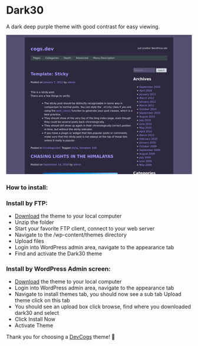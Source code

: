 Dark30
======

A dark deep purple theme with good contrast for easy viewing.


![Dark 30 Screenshot](https://raw.githubusercontent.com/devcogs/dark30/master/screenshot.png)

### How to install:

### Install by FTP:

 * [Download](https://github.com/devcogs/dark30/archive/master.zip) the theme to your local computer
 * Unzip the folder
 * Start your favorite FTP client, connect to your web server
 * Navigate to the /wp-content/themes directory
 * Upload files
 * Login into WordPress admin area, navigate to the appearance tab
 * Find and activate the Dark30 theme

### Install by WordPress Admin screen:

 * [Download](https://github.com/devcogs/dark30/archive/master.zip) the theme to your local computer
 * Login into WordPress admin area, navigate to the appearance tab
 * Navigate to install themes tab, you should now see a sub tab Upload theme click on this tab
 * You should see an upload box click browse, find where you downloaded dark30 and select
 * Click Install Now
 * Activate Theme

 Thank you for choosing a [DevCogs](https://cogs.dev) theme! :tada:
